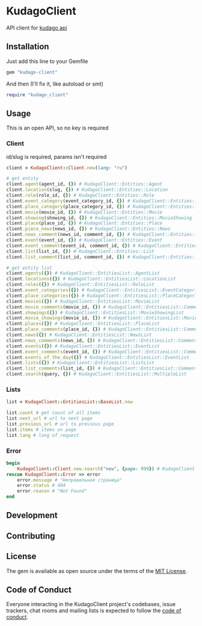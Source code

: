 # KudagoClient

API client for [kudago api](https://docs.kudago.com/api/#)

## Installation

Just add this line to your Gemfile

```ruby
gem "kudago-client"
```

And then (I'll fix it, like autoload or smt)
```ruby
require "kudago_client"
```

## Usage

This is an open API, so no key is required


### Client

id/slug is required, params isn't required

```ruby
client = KudagoClient::Client.new(lang: "ru")

# get entity
client.agent(agent_id, {}) # KudagoClient::Entities::Agent
client.location(slug, {}) # KudagoClient::Entities::Location
client.role(role_id, {}) # KudagoClient::Entities::Role
client.event_category(event_category_id, {}) # KudagoClient::Entities::EventCategory
client.place_category(place_category_id, {}) # KudagoClient::Entities::PlaceCategory
client.movie(movie_id, {}) # KudagoClient::Entities::Movie
client.showing(showing_id, {}) # KudagoClient::Entities::MovieShowing
client.place(place_id, {}) # KudagoClient::Entities::Place
client.piece_news(news_id, {}) # KudagoClient::Entities::News
client.news_comment(news_id, comment_id, {}) # KudagoClient::Entities::Comment
client.event(event_id, {}) # KudagoClient::Entities::Event
client.event_comment(event_id, comment_id, {}) # KudagoClient::Entities::Comment
client.list(list_id, {}) # KudagoClient::Entities::List
client.list_comment(list_id, comment_id, {}) # KudagoClient::Entities::Comment

# get entity list
client.agents({}) # KudagoClient::EntitiesList::AgentList
client.locations({}) # KudagoClient::EntitiesList::LocationList
client.roles({}) # KudagoClient::EntitiesList::RoleList
client.event_categories({}) # KudagoClient::EntitiesList::EventCategoriesList
client.place_categories({}) # KudagoClient::EntitiesList::PlaceCategoriesList
client.movies({}) # KudagoClient::EntitiesList::MovieList
client.movie_comments(movie_id, {}) # KudagoClient::EntitiesList::CommentList
client.showings({}) # KudagoClient::EntitiesList::MovieShowingList
client.movie_showings(movie_id, {}) # KudagoClient::EntitiesList::MovieShowingList
client.places({}) # KudagoClient::EntitiesList::PlaceList
client.place_comments(place_id, {}) # KudagoClient::EntitiesList::CommentList
client.news({}) # KudagoClient::EntitiesList::NewsList
client.news_comments(news_id, {}) # KudagoClient::EntitiesList::CommentList
client.events({}) # KudagoClient::EntitiesList::EventList
client.event_comments(event_id, {}) # KudagoClient::EntitiesList::CommentList
client.events_of_the_day({}) # KudagoClient::EntitiesList::EventList
client.lists({}) # KudagoClient::EntitiesList::ListList
client.list_comments(list_id, {}) # KudagoClient::EntitiesList::CommentList
client.search(query, {}) # KudagoClient::EntitiesList::MultipleList
```


### Lists

```ruby
list = KudagoClient::EntitiesList::BaseList.new

list.count # get count of all items
list.next_url # url to next page
list.previous_url # url to previous page
list.items # items on page
list.lang # lang of request
```


### Error

```ruby
begin
    KudagoClient::Client.new.search("new", {page: 999}) # KudagoClient::Error
rescue KudagoClient::Error => error
    error.message # "Неправильная страница"
    error.status # 404
    error.reason # "Not Found"
end
```

## Development


## Contributing


## License

The gem is available as open source under the terms of the [MIT License](https://opensource.org/licenses/MIT).

## Code of Conduct

Everyone interacting in the KudagoClient project's codebases, issue trackers, chat rooms and mailing lists is expected to follow the [code of conduct](https://github.com/[USERNAME]/kudago-client/blob/master/CODE_OF_CONDUCT.md).
